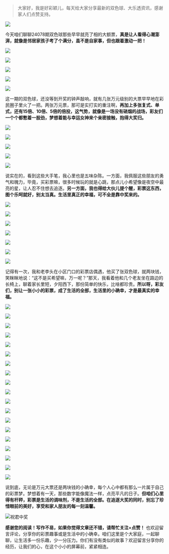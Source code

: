 > 大家好，我是好彩颖儿，每天给大家分享最新的双色球、大乐透资讯，感谢家人们点赞支持。

![](https://cdn.jsdelivr.net/gh/wangwenjie1314/PicCDN/2024-6-20/1718847632947-image.png)


今天咱们聊聊24078期双色球那些早早就亮了相的大额票，**真是让人看得心潮澎湃，就像是邻居家孩子考了个满分，虽不是自家事，但也跟着激动一把！**

![](https://cdn.jsdelivr.net/gh/wangwenjie1314/PicCDN/2024-7-9/1720494579069-image.png)


![](https://cdn.jsdelivr.net/gh/wangwenjie1314/PicCDN/2024-7-9/1720494616450-image.png)


![](https://cdn.jsdelivr.net/gh/wangwenjie1314/PicCDN/2024-7-9/1720494663838-image.png)


![](https://cdn.jsdelivr.net/gh/wangwenjie1314/PicCDN/2024-7-9/1720494672660-image.png)


![](https://cdn.jsdelivr.net/gh/wangwenjie1314/PicCDN/2024-7-9/1720494680370-image.png)


这一期的双色球，还没等到开奖的钟声敲响，就有几张万元级别的大票早早地在彩民圈子里火了一把。两张万元票，那可是实打实的重注啊，**再加上多张复式、单式，还有15倍、10倍、5倍的倍投，这气势，就像是一场没有硝烟的战场，彩友们一个个都憋着一股劲，梦想着能与幸运女神来个亲密接触，抱得大奖归。**


![](https://cdn.jsdelivr.net/gh/wangwenjie1314/PicCDN/2024-7-9/1720494687893-image.png)


![](https://cdn.jsdelivr.net/gh/wangwenjie1314/PicCDN/2024-7-9/1720494697684-image.png)


![](https://cdn.jsdelivr.net/gh/wangwenjie1314/PicCDN/2024-7-9/1720494709784-image.png)


![](https://cdn.jsdelivr.net/gh/wangwenjie1314/PicCDN/2024-7-9/1720494723587-image.png)


![](https://cdn.jsdelivr.net/gh/wangwenjie1314/PicCDN/2024-7-9/1720494731613-image.png)



说实在的，看到这些大手笔，我心里也是五味杂陈。一方面，我佩服这些朋友的勇气和魄力，毕竟，买彩票嘛，很多时候玩的就是心跳，那点儿小希望像是夜空中最亮的星，让人忍不住想去追逐。**另一方面，我也得给大伙儿提个醒，彩票这东西，图个乐呵就好，别太当真。生活里真正的幸福，可不全是靠中奖来的。**


![](https://cdn.jsdelivr.net/gh/wangwenjie1314/PicCDN/2024-7-9/1720494739738-image.png)

![](https://cdn.jsdelivr.net/gh/wangwenjie1314/PicCDN/2024-7-9/1720494764911-image.png)



![](https://cdn.jsdelivr.net/gh/wangwenjie1314/PicCDN/2024-7-9/1720494747282-image.png)


![](https://cdn.jsdelivr.net/gh/wangwenjie1314/PicCDN/2024-7-9/1720494794857-image.png)

![](https://cdn.jsdelivr.net/gh/wangwenjie1314/PicCDN/2024-7-9/1720494859123-image.png)

![](https://cdn.jsdelivr.net/gh/wangwenjie1314/PicCDN/2024-7-9/1720494871433-image.png)


![](https://cdn.jsdelivr.net/gh/wangwenjie1314/PicCDN/2024-7-9/1720494880708-image.png)


记得有一次，我和老李头在小区门口的彩票店偶遇，他买了张双色球，就两块钱，笑眯眯地说：“这不是买希望嘛，万一呢？”那天，我看着他和几个老友坐在路边的长椅上，聊着家长里短，夕阳西下，那份简单的快乐，比啥都珍贵。**所以呀，彩友们，别让一张小小的彩票，成了生活的全部，生活里的小确幸，才是最真实的幸福。**


![](https://cdn.jsdelivr.net/gh/wangwenjie1314/PicCDN/2024-7-9/1720494910234-image.png)


![](https://cdn.jsdelivr.net/gh/wangwenjie1314/PicCDN/2024-7-9/1720494921113-image.png)


![](https://cdn.jsdelivr.net/gh/wangwenjie1314/PicCDN/2024-7-9/1720494933086-image.png)


![](https://cdn.jsdelivr.net/gh/wangwenjie1314/PicCDN/2024-7-9/1720494943640-image.png)


![](https://cdn.jsdelivr.net/gh/wangwenjie1314/PicCDN/2024-7-9/1720494951429-image.png)


![](https://cdn.jsdelivr.net/gh/wangwenjie1314/PicCDN/2024-7-9/1720494961187-image.png)

![](https://cdn.jsdelivr.net/gh/wangwenjie1314/PicCDN/2024-7-9/1720494973561-image.png)

![](https://cdn.jsdelivr.net/gh/wangwenjie1314/PicCDN/2024-7-9/1720494981576-image.png)


![](https://cdn.jsdelivr.net/gh/wangwenjie1314/PicCDN/2024-7-9/1720494994523-image.png)


![](https://cdn.jsdelivr.net/gh/wangwenjie1314/PicCDN/2024-7-9/1720495011454-image.png)

![](https://cdn.jsdelivr.net/gh/wangwenjie1314/PicCDN/2024-7-9/1720495002886-image.png)


![](https://cdn.jsdelivr.net/gh/wangwenjie1314/PicCDN/2024-7-9/1720495019992-image.png)


![](https://cdn.jsdelivr.net/gh/wangwenjie1314/PicCDN/2024-7-9/1720495028869-image.png)


![](https://cdn.jsdelivr.net/gh/wangwenjie1314/PicCDN/2024-7-9/1720495036854-image.png)


![](https://cdn.jsdelivr.net/gh/wangwenjie1314/PicCDN/2024-7-9/1720495080007-image.png)

![](https://cdn.jsdelivr.net/gh/wangwenjie1314/PicCDN/2024-7-9/1720495072867-image.png)

![](https://cdn.jsdelivr.net/gh/wangwenjie1314/PicCDN/2024-7-9/1720495066049-image.png)

![](https://cdn.jsdelivr.net/gh/wangwenjie1314/PicCDN/2024-7-9/1720495057463-image.png)


![](https://cdn.jsdelivr.net/gh/wangwenjie1314/PicCDN/2024-7-9/1720495044646-image.png)

说到底，无论是万元大票还是两块钱的小确幸，每个人心中都有那么一片属于自己的彩票梦。梦想着有一天，那些数字能像魔法一样，点亮平凡的日子。**但咱们心里得有杆秤，彩票是生活的调味剂，不是生活的全部。在追逐大奖的同时，别忘了珍惜眼前的美好，享受和家人朋友的每一刻温馨。**


![祝君中奖](https://cdn.jsdelivr.net/gh/wangwenjie1314/PicCDN/2024-7-9/1720495112898-image.png)


**感谢您的阅读！写作不易，如果你觉得文章还不错，请帮忙关注+点赞！** 也欢迎留言评论，分享你的彩票趣事或是生活中的小确幸。咱们这里是个大家庭，一起聊聊，让生活多一份乐趣，少一分压力。你们有没有类似的故事？欢迎留言分享你的经历，让我们的心，在这个小小的屏幕前，紧紧相连。